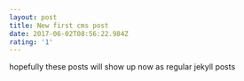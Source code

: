 ```yaml
---
layout: post
title: New first cms post
date: 2017-06-02T08:56:22.984Z
rating: '1'
---
```


hopefully these posts will show up now as regular jekyll posts

